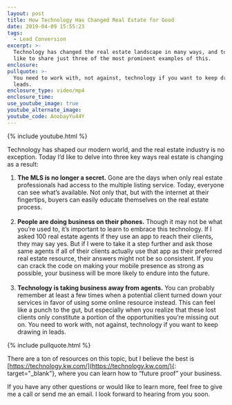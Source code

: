 ```yaml
---
layout: post
title: How Technology Has Changed Real Estate for Good
date: 2019-04-09 15:55:23
tags:
  - Lead Conversion
excerpt: >-
  Technology has changed the real estate landscape in many ways, and today I’d
  like to share just three of the most prominent examples of this.
enclosure:
pullquote: >-
  You need to work with, not against, technology if you want to keep drawing in
  leads.
enclosure_type: video/mp4
enclosure_time:
use_youtube_image: true
youtube_alternate_image:
youtube_code: AoobayYu44Y
---
```


{% include youtube.html %}

Technology has shaped our modern world, and the real estate industry is no exception. Today I’d like to delve into three key ways real estate is changing as a result:

1. **The MLS is no longer a secret.** Gone are the days when only real estate professionals had access to the multiple listing service. Today, everyone can see what’s available. Not only that, but with the internet at their fingertips, buyers can easily educate themselves on the real estate process.&nbsp;<br>&nbsp;
2. **People are doing business on their phones.** Though it may not be what you’re used to, it’s important to learn to embrace this technology. If I asked 100 real estate agents if they use an app to reach their clients, they may say yes. But if I were to take it a step further and ask those same agents if all of their clients actually use that app as their preferred real estate resource, their answers might not be so consistent. If you can crack the code on making your mobile presence as strong as possible, your business will be more likely to endure into the future.&nbsp;<br>&nbsp;
3. **Technology is taking business away from agents.** You can probably remember at least a few times when a potential client turned down your services in favor of using some online resource instead. This can feel like a punch to the gut, but especially when you realize that these lost clients only constitute a portion of the opportunities you’re missing out on. You need to work with, not against, technology if you want to keep drawing in leads.&nbsp;

{% include pullquote.html %}

There are a ton of resources on this topic, but I believe the best is [https://technology.kw.com/](https://technology.kw.com/){: target="_blank"}, where you can learn how to “future proof” your business.

If you have any other questions or would like to learn more, feel free to give me a call or send me an email. I look forward to hearing from you soon.<br>&nbsp;